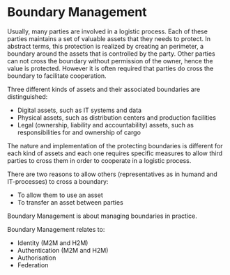 # Boundary Management



Usually, many parties are involved in a logistic process. Each of these parties maintains a set of valuable assets that they needs to protect. In abstract terms, this protection is realized by creating an perimeter, a boundary around the assets that is controlled by the party. Other parties can not cross the boundary without permission of the owner, hence the value is protected. However it is often required that parties do cross the boundary to facilitate cooperation.

Three different kinds of assets and their associated boundaries are distinguished:

* Digital assets, such as IT systems and data
* Physical assets, such as distribution centers and production facilities
* Legal (ownership, liability and accountability) assets, such as responsibilities for and ownership of cargo

The nature and implementation of the protecting boundaries is different for each kind of assets and each one requires specific measures to allow third parties to cross them in order to cooperate in a logistic process.

There are two reasons to allow others (representatives as in humand and IT-processes) to cross a boundary:

* To allow them to use an asset
* To transfer an asset between parties

Boundary Management is about managing boundaries in practice.

Boundary Management relates to:

* Identity (M2M and H2M)
* Authentication (M2M and H2M)
* Authorisation
* Federation



